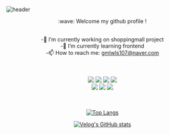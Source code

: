 ![header](https://capsule-render.vercel.app/api?type=Rect&text=Hi&nbsp;there🙌🏻&fontColor=ffffff)
<div align="center">
  :wave: Welcome my github profile !
<br/>
<br/>


-🔭 I’m currently working on shoppingmall project <br/>
-🌱 I’m currently learning frontend <br/>
-📫 How to reach me: gmlwls107@naver.com <br/>
<!--
**leeheezin/leeheezin** is a ✨ _special_ ✨ repository because its `README.md` (this file) appears on your GitHub profile.

Here are some ideas to get you started:


-->
<br/>
<br/>
<img src="https://img.shields.io/badge/HTML5-E34F26?style=for-the-badge&logo=HTML5&logoColor=white">
<img src="https://img.shields.io/badge/CSS3-1572B6?style=for-the-badge&logo=CSS3&logoColor=white">
<img src="https://img.shields.io/badge/JavaScript-F7DF1E?style=for-the-badge&logo=JavaScript&logoColor=white">
<img src="https://img.shields.io/badge/github-181717?style=for-the-badge&logo=github&logoColor=white"><br/>
<img src="https://img.shields.io/badge/VSCode-007ACC?style=for-the-badge&logo=VisualStudioCode&logoColor=white">
<img src="https://img.shields.io/badge/React-81e6fe?style=for-the-badge&logo=React&logoColor=black">
<img src="https://img.shields.io/badge/Vue.js-4FC08D?style=for-the-badge&logo=Vue.js&logoColor=black">

<br/>
<br/>
<br/>

[![Top Langs](https://github-readme-stats.vercel.app/api/top-langs/?username=leeheezin&layout=compact)](https://github.com/anuraghazra/github-readme-stats)
  
[![Velog's GitHub stats](https://velog-readme-stats.vercel.app/api?name=heezin)](https://github.com/heezin/velog-readme-stats)
</div>
</div>
 <br/>


